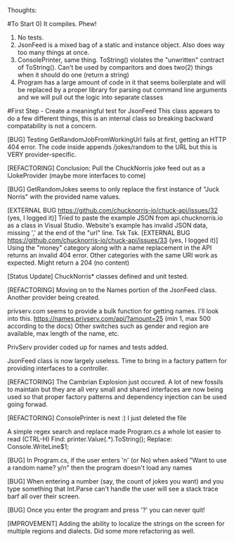Thoughts:

#To Start
0) It compiles.  Phew!
1) No tests.
2) JsonFeed is a mixed bag of a static and instance object.  Also does way too many things at once.
3) ConsolePrinter, same thing.  ToString() violates the "unwritten" contract of ToString().  Can't be used by comparitors and does two(2) things when it should do one (return a string)
4) Program has a large amount of code in it that seems boilerplate and will be replaced by a proper library for parsing out command line arguments and we will pull out the logic into separate classes

#First Step - Create a meaningful test for JsonFeed
This class appears to do a few different things, this is an internal class so breaking backward compatability is not a concern.

[BUG]
Testing GetRandomJobFromWorkingUrl fails at first, getting an HTTP 404 error.  The code inside appends /jokes/random to the URL but this is VERY provider-specific.

[REFACTORING]
Conclusion:  Pull the ChuckNorris joke feed out as a IJokeProvider (maybe more interfaces to come)

[BUG]
GetRandomJokes seems to only replace the first instance of "Juck Norris" with the provided name values.

[EXTERNAL BUG https://github.com/chucknorris-io/chuck-api/issues/32 (yes, I logged it)]
Tried to paste the example JSON from api.chucknorris.io as a class in Visual Studio.  Website's example has invalid JSON data, missing ',' at the end of the "url" line.  Tsk Tsk.
[EXTERNAL BUG https://github.com/chucknorris-io/chuck-api/issues/33 (yes, I logged it)]
Using the "money" category along with a name replacement in the API returns an invalid 404 error.  Other categories with the same URI work as expected. Might return a 204 (no content)

[Status Update]
ChuckNorris* classes defined and unit tested.

[REFACTORING]
Moving on to the Names portion of the JsonFeed class.  Another provider being created.

privserv.com seems to provide a bulk function for getting names.  I'll look into this.
https://names.privserv.com/api/?amount=25 (min 1, max 500 according to the docs)
Other switches such as gender and region are available, max length of the name, etc.

PrivServ provider coded up for names and tests added.

JsonFeed class is now largely useless.  Time to bring in a factory pattern for providing interfaces to a controller.

[REFACTORING]
The Cambrian Explosion just occured.  A lot of new fossils to maintain but they are all very small and shared interfaces are now being used so that proper factory patterns and dependency injection can be used going forwad.

[REFACTORING]
ConsolePrinter is next :)  I just deleted the file

A simple regex search and replace made Program.cs a whole lot easier to read (CTRL-H)
Find: printer.Value(.*)\.ToString\(\);
Replace: Console.WriteLine$1;

[BUG]
In Program.cs, if the user enters 'n' (or No) when asked "Want to use a random name? y/n" then the program doesn't load any names

[BUG]
When entering a number (say, the count of jokes you want) and you type something that Int.Parse can't handle the user will see a stack trace barf all over their screen.

[BUG]
Once you enter the program and press '?' you can never quit!

[IMPROVEMENT]
Adding the ability to localize the strings on the screen for multiple regions and dialects.  Did some more refactoring as well.
